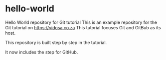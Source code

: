 # hello-world
Hello World repository for Git tutorial
This is an example repository for the Git tutorial on https://vidosa.co.za
This tutorial focuses Git and GitBub as its host.

This repository is built step by step in the tutorial.

It now includes the step for GitHub.
